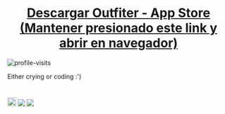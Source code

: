 <h1 align="center"><a href="https://apps.apple.com/app/outfiter/id6466315015" target="_blank">Descargar Outfiter - App Store (Mantener presionado este link y abrir en navegador)</a></h1>
<p align="left"> <img src="https://komarev.com/ghpvc/?username=didami&label=Profile%20views&color=000000&style=flat" alt="profile-visits" /> </p>
<p>Either crying or coding :')</p>

#

<img src="https://outfiter-app.web.app/media/logo.png" height="20" width="20" /> ![](https://geps.dev/progress/100?dangerColor=a09c9f&warningColor=1c1c1c&successColor=a98b33) ![](https://geps.dev/progress/5?dangerColor=96C024&warningColor=96C024&successColor=96C024)
